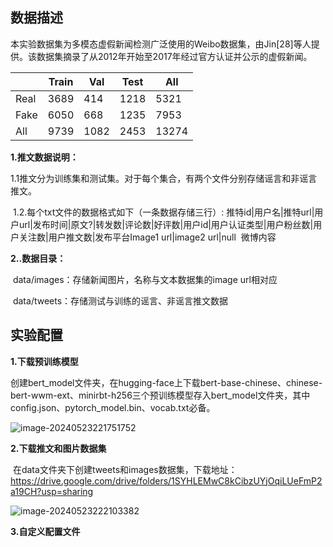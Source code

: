 ## 数据描述

​	本实验数据集为多模态虚假新闻检测广泛使用的Weibo数据集，由Jin[28]等人提供。该数据集摘录了从2012年开始至2017年经过官方认证并公示的虚假新闻。

|      | Train | Val  | Test | All   |
| ---- | ----- | ---- | ---- | ----- |
| Real | 3689  | 414  | 1218 | 5321  |
| Fake | 6050  | 668  | 1235 | 7953  |
| All  | 9739  | 1082 | 2453 | 13274 |

**1.推文数据说明：**	

​	1.1推文分为训练集和测试集。对于每个集合，有两个文件分别存储谣言和非谣言推文。

​	1.2.每个txt文件的数据格式如下（一条数据存储三行）:
​		推特id|用户名|推特url|用户url|发布时间|原文?|转发数|评论数|好评数|用户id|用户认证类型|用户粉丝数|用户关注数|用户推文数|发布平台
​		Image1 url|image2 url|null
​		微博内容

**2..数据目录：**

​	data/images：存储新闻图片，名称与文本数据集的image url相对应

​	data/tweets：存储测试与训练的谣言、非谣言推文数据

## 实验配置

**1.下载预训练模型**

​	创建bert_model文件夹，在hugging-face上下载bert-base-chinese、chinese-bert-wwm-ext、minirbt-h256三个预训练模型存入bert_model文件夹，其中config.json、pytorch_model.bin、vocab.txt必备。

![image-20240523221751752](C:\Users\LEGION\AppData\Roaming\Typora\typora-user-images\image-20240523221751752.png)

**2.下载推文和图片数据集**

​	在data文件夹下创建tweets和images数据集，下载地址：https://drive.google.com/drive/folders/1SYHLEMwC8kCibzUYjOqiLUeFmP2a19CH?usp=sharing

![image-20240523222103382](C:\Users\LEGION\AppData\Roaming\Typora\typora-user-images\image-20240523222103382.png)

**3.自定义配置文件**
